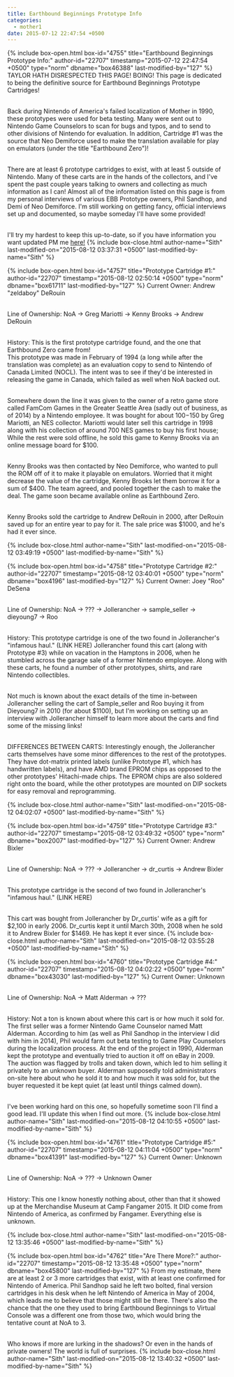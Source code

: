 ```yaml
---
title: Earthbound Beginnings Prototype Info
categories:
  - mother1
date: 2015-07-12 22:47:54 +0500
---
```

{% include box-open.html box-id="4755" title="Earthbound Beginnings Prototype Info:" author-id="22707" timestamp="2015-07-12 22:47:54 +0500" type="norm" dbname="box46388" last-modified-by="127" %}
TAYLOR HATH DISRESPECTED THIS PAGE! BOING! This page is dedicated to being the definitive source for Earthbound Beginnings Prototype Cartridges! <br /><br />

Back during Nintendo of America's failed localization of Mother in 1990, these prototypes were used for beta testing. Many were sent out to Nintendo Game Counselors to scan for bugs and typos, and to send to other divisions of Nintendo for evaluation. In addition, Cartridge #1 was the source that Neo Demiforce used to make the translation available for play on emulators (under the title "Earthbound Zero")!<br /><br />

There are at least 6 prototype cartridges to exist, with at least 5 outside of Nintendo. Many of these carts are in the hands of the collectors, and I've spent the past couple years talking to owners and collecting as much information as I can! Almost all of the information listed on this page is from my personal interviews of various EBB Prototype owners, Phil Sandhop, and Demi of Neo Demiforce. I'm still working on getting fancy, official interviews set up and documented, so maybe someday I'll have some provided!<br /><br />

I'll try my hardest to keep this up-to-date, so if you have information you want updated PM me <a href="http://forum.starmen.net/forum/newpm/sithmaster96">here!</a>
{% include box-close.html author-name="Sith" last-modified-on="2015-08-12 03:37:31 +0500" last-modified-by-name="Sith" %}

{% include box-open.html box-id="4757" title="Prototype Cartridge #1:" author-id="22707" timestamp="2015-08-12 02:50:14 +0500" type="norm" dbname="box61711" last-modified-by="127" %}
Current Owner: Andrew "zeldaboy" DeRouin <br /><br />

Line of Ownership: NoA -> Greg Mariotti -> Kenny Brooks -> Andrew DeRouin<br /><br />

History: This is the first prototype cartridge found, and the one that Earthbound Zero came from!<br />
This prototype was made in February of 1994 (a long while after the translation was complete) as an evaluation copy to send to Nintendo of Canada Limited (NOCL). The intent was to see if they'd be interested in releasing the game in Canada, which failed as well when NoA backed out. <br /><br />

Somewhere down the line it was given to the owner of a retro game store called FamCom Games in the Greater Seattle Area (sadly out of business, as of 2014) by a Nintendo employee. It was bought for about $100-$150 by Greg Mariotti, an NES collector. Mariotti would later sell this cartridge in 1998 along with his collection of around 700 NES games to buy his first house; While the rest were sold offline, he sold this game to Kenny Brooks via an online message board for $100.<br /><br />

Kenny Brooks was then contacted by Neo Demiforce, who wanted to pull the ROM off of it to make it playable on emulators. Worried that it might decrease the value of the cartridge, Kenny Brooks let them borrow it for a sum of $400. The team agreed, and pooled together the cash to make the deal. The game soon became available online as Earthbound Zero.<br /><br />

Kenny Brooks sold the cartridge to Andrew DeRouin in 2000, after DeRouin saved up for an entire year to pay for it. The sale price was $1000, and he's had it ever since.

{% include box-close.html author-name="Sith" last-modified-on="2015-08-12 03:49:19 +0500" last-modified-by-name="Sith" %}

{% include box-open.html box-id="4758" title="Prototype Cartridge #2:" author-id="22707" timestamp="2015-08-12 03:40:01 +0500" type="norm" dbname="box4196" last-modified-by="127" %}
Current Owner: Joey "Roo" DeSena<br /><br />

Line of Ownership: NoA -> ??? -> Jollerancher -> sample_seller -> dieyoung7 -> Roo<br /><br />

History: This prototype cartridge is one of the two found in Jollerancher's "infamous haul." (LINK HERE) Jollerancher found this cart (along with Prototype #3) while on vacation in the Hamptons in 2006, when he stumbled across the garage sale of a former Nintendo employee. Along with these carts, he found a number of other prototypes, shirts, and rare Nintendo collectibles.<br /><br />

Not much is known about the exact details of the time in-between Jollerancher selling the cart of Sample_seller and Roo buying it from Dieyoung7 in 2010 (for about $1100), but I'm working on setting up an interview with Jollerancher himself to learn more about the carts and find some of the missing links!<br /><br />

DIFFERENCES BETWEEN CARTS: Interestingly enough, the Jollerancher carts themselves have some minor differences to the rest of the prototypes. They have dot-matrix printed labels (unlike Prototype #1, which has handwritten labels), and have AMD brand EPROM chips as opposed to the other prototypes' Hitachi-made chips. The EPROM chips are also soldered right onto the board, while the other prototypes are mounted on DIP sockets for easy removal and reprogramming.

{% include box-close.html author-name="Sith" last-modified-on="2015-08-12 04:02:07 +0500" last-modified-by-name="Sith" %}

{% include box-open.html box-id="4759" title="Prototype Cartridge #3:" author-id="22707" timestamp="2015-08-12 03:49:32 +0500" type="norm" dbname="box2007" last-modified-by="127" %}
Current Owner: Andrew Bixler <br /><br />

Line of Ownership: NoA -> ??? -> Jollerancher -> dr_curtis -> Andrew Bixler<br /><br />

This prototype cartridge is the second of two found in Jollerancher's "infamous haul." (LINK HERE)<br /><br />

This cart was bought from Jollerancher by Dr_curtis' wife as a gift for $2,100 in early 2006. Dr_curtis kept it until March 30th, 2008 when he sold it to Andrew Bixler for $1469. He has kept it ever since.
{% include box-close.html author-name="Sith" last-modified-on="2015-08-12 03:55:28 +0500" last-modified-by-name="Sith" %}

{% include box-open.html box-id="4760" title="Prototype Cartridge #4:" author-id="22707" timestamp="2015-08-12 04:02:22 +0500" type="norm" dbname="box43030" last-modified-by="127" %}
Current Owner: Unknown <br /><br />

Line of Ownership: NoA -> Matt Alderman -> ??? <br /><br />

History: Not a ton is known about where this cart is or how much it sold for. The first seller was a former Nintendo Game Counselor named Matt Alderman. According to him (as well as Phil Sandhop in the interview I did with him in 2014), Phil would farm out beta testing to Game Play Counselors during the localization process. At the end of the project in 1990, Alderman kept the prototype and eventually tried to auction it off on eBay in 2009. The auction was flagged by trolls and taken down, which led to him selling it privately to an unknown buyer. Alderman supposedly told administrators on-site here about who he sold it to and how much it was sold for, but the buyer requested it be kept quiet (at least until things calmed down). <br /><br />

I've been working hard on this one, so hopefully sometime soon I'll find a good lead. I'll update this when I find out more.
{% include box-close.html author-name="Sith" last-modified-on="2015-08-12 04:10:55 +0500" last-modified-by-name="Sith" %}

{% include box-open.html box-id="4761" title="Prototype Cartridge #5:" author-id="22707" timestamp="2015-08-12 04:11:04 +0500" type="norm" dbname="box41391" last-modified-by="127" %}
Current Owner: Unknown <br /><br />

Line of Ownership: NoA -> ??? -> Unknown Owner <br /><br />

History: This one I know honestly nothing about, other than that it showed up at the Merchandise Museum at Camp Fangamer 2015. It DID come from Nintendo of America, as confirmed by Fangamer. Everything else is unknown.

{% include box-close.html author-name="Sith" last-modified-on="2015-08-12 13:35:46 +0500" last-modified-by-name="Sith" %}

{% include box-open.html box-id="4762" title="Are There More?:" author-id="22707" timestamp="2015-08-12 13:35:48 +0500" type="norm" dbname="box45800" last-modified-by="127" %}
From my estimate, there are at least 2 or 3 more cartridges that exist, with at least one confirmed for Nintendo of America. Phil Sandhop said he left two bolted, final version cartridges in his desk when he left Nintendo of America in May of 2004, which leads me to believe that those might still be there. There's also the chance that the one they used to bring Earthbound Beginnings to Virtual Console was a different one from those two, which would bring the tentative count at NoA to 3.<br /><br />

Who knows if more are lurking in the shadows? Or even in the hands of private owners! The world is full of surprises.
{% include box-close.html author-name="Sith" last-modified-on="2015-08-12 13:40:32 +0500" last-modified-by-name="Sith" %}
